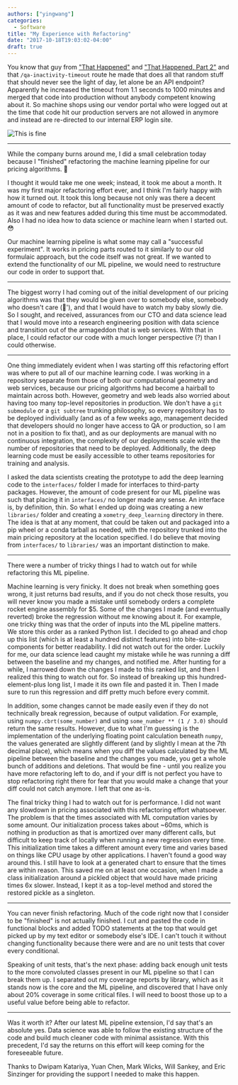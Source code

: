 ```yaml
---
authors: ["yingwang"]
categories:
  - Software
title: "My Experience with Refactoring"
date: "2017-10-18T19:03:02-04:00"
draft: true
---
```


You know that guy from ["That Happened"](/posts/2017/10/04/that_happened) and ["That Happened, Part 2"](/posts/2017/10/15/that_happened_part_2) and that `/qa-inactivity-timeout` route he made that does all that random stuff that should never see the light of day, let alone be an API endpoint? Apparently he increased the timeout from 1.1 seconds to 1000 minutes and merged that code into production without anybody competent knowing about it. So machine shops using our vendor portal who were logged out at the time that code hit our production servers are not allowed in anymore and instead are re-directed to our internal ERP login site.

![This is fine](/img/posts/2017/10/18/my_experience_with_refactoring_1.png)

___

While the company burns around me, I did a small celebration today because I "finished" refactoring the machine learning pipeline for our pricing algorithms. :tada:

I thought it would take me one week; instead, it took me about a month. It was my first major refactoring effort ever, and I think I'm fairly happy with how it turned out. It took this long because not only was there a decent amount of code to refactor, but all functionality must be preserved exactly as it was and new features added during this time must be accommodated. Also I had no idea how to data science or machine learn when I started out. :flushed:

Our machine learning pipeline is what some may call a "successful experiment". It works in pricing parts routed to it similarly to our old formulaic approach, but the code itself was not great. If we wanted to extend the functionality of our ML pipeline, we would need to restructure our code in order to support that.

___

The biggest worry I had coming out of the initial development of our pricing algorithms was that they would be given over to somebody else, somebody who doesn't care (:eyes:'), and that I would have to watch my baby slowly die. So I sought, and received, assurances from our CTO and data science lead that I would move into a research engineering position with data science and transition out of the armageddon that is web services. With that in place, I could refactor our code with a much longer perspective (?) than I could otherwise.

___

One thing immediately evident when I was starting off this refactoring effort was where to put all of our machine learning code. I was working in a repository separate from those of both our computational geometry and web services, because our pricing algorithms had become a hairball to maintain across both. However, geometry and web leads also worried about having too many top-level repositories in production. We don't have a `git submodule` or a `git subtree` trunking philosophy, so every repository has to be deployed individually (and as of a few weeks ago, management decided that developers should no longer have access to QA or production, so I am not in a position to fix that), and as our deployments are manual with no continuous integration, the complexity of our deployments scale with the number of repositories that need to be deployed. Additionally, the deep learning code must be easily accessible to other teams repositories for training and analysis.

I asked the data scientists creating the prototype to add the deep learning code to the `interfaces/` folder I made for interfaces to third-party packages. However, the amount of code present for our ML pipeline was such that placing it in `interfaces/` no longer made any sense. An interface is, by definition, thin. So what I ended up doing was creating a new `libraries/` folder and creating a `xometry_deep_learning` directory in there. The idea is that at any moment, that could be taken out and packaged into a pip wheel or a conda tarball as needed, with the repository trunked into the main pricing repository at the location specified. I do believe that moving from `interfaces/` to `libraries/` was an important distinction to make.

___

There were a number of tricky things I had to watch out for while refactoring this ML pipeline.

Machine learning is very finicky. It does not break when something goes wrong, it just returns bad results, and if you do not check those results, you will never know you made a mistake until somebody orders a complete rocket engine assembly for $5. Some of the changes I made (and eventually reverted) broke the regression without me knowing about it. For example, one tricky thing was that the order of inputs into the ML pipeline matters. We store this order as a ranked Python list. I decided to go ahead and chop up this list (which is at least a hundred distinct features) into bite-size components for better readability. I did not watch out for the order. Luckily for me, our data science lead caught my mistake while he was running a diff between the baseline and my changes, and notified me. After hunting for a while, I narrowed down the changes I made to this ranked list, and then I realized this thing to watch out for. So instead of breaking up this hundred-element-plus long list, I made it its own file and pasted it in. Then I made sure to run this regression and diff pretty much before every commit.

In addition, some changes cannot be made easily even if they do not technically break regression, because of output validation. For example, using `numpy.cbrt(some_number)` and using `some_number ** (1 / 3.0)` should return the same results. However, due to what I'm guessing is the implementation of the underlying floating point calculation beneath `numpy`, the values generated are slightly different (and by slightly I mean at the 7th decimal place), which means when you diff the values calculated by the ML pipeline between the baseline and the changes you made, you get a whole bunch of additions and deletions. That would be fine - until you realize you have more refactoring left to do, and if your diff is not perfect you have to stop refactoring right there for fear that you would make a change that your diff could not catch anymore. I left that one as-is.

The final tricky thing I had to watch out for is performance. I did not want any slowdown in pricing associated with this refactoring effort whatsoever. The problem is that the times associated with ML computation varies by some amount. Our initialization process takes about ~60ms, which is nothing in production as that is amortized over many different calls, but difficult to keep track of locally when running a new regression every time. This initialization time takes a different amount every time and varies based on things like CPU usage by other applications. I haven't found a good way around this. I still have to look at a generated chart to ensure that the times are within reason. This saved me on at least one occasion, when I made a class initialization around a pickled object that would have made pricing times 6x slower. Instead, I kept it as a top-level method and stored the restored pickle as a singleton.

___

You can never finish refactoring. Much of the code right now that I consider to be "finished" is not actually finished. I cut and pasted the code in functional blocks and added TODO statements at the top that would get picked up by my text editor or somebody else's IDE. I can't touch it without changing functionality because there were and are no unit tests that cover every conditional.

Speaking of unit tests, that's the next phase: adding back enough unit tests to the more convoluted classes present in our ML pipeline so that I can break them up. I separated out my coverage reports by library, which as it stands now is the core and the ML pipeline, and discovered that I have only about 20% coverage in some critical files. I will need to boost those up to a useful value before being able to refactor.

___

Was it worth it? After our latest ML pipeline extension, I'd say that's an absolute yes. Data science was able to follow the existing structure of the code and build much cleaner code with minimal assistance. With this precedent, I'd say the returns on this effort will keep coming for the foreseeable future.

Thanks to Dwipam Katariya, Yuan Chen, Mark Wicks, Will Sankey, and Eric Sinzinger for providing the support I needed to make this happen.
